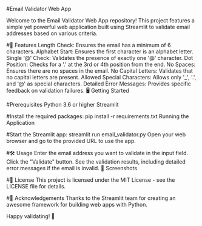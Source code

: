 #Email Validator Web App

Welcome to the Email Validator Web App repository! This project features a simple yet powerful web application built using Streamlit to validate email addresses based on various criteria.

#🚀 Features
Length Check: Ensures the email has a minimum of 6 characters.
Alphabet Start: Ensures the first character is an alphabet letter.
Single '@' Check: Validates the presence of exactly one '@' character.
Dot Position: Checks for a '.' at the 3rd or 4th position from the end.
No Spaces: Ensures there are no spaces in the email.
No Capital Letters: Validates that no capital letters are present.
Allowed Special Characters: Allows only '_', '.', and '@' as special characters.
Detailed Error Messages: Provides specific feedback on validation failures.
🖥️ Getting Started

#Prerequisites
Python 3.6 or higher
Streamlit

#Install the required packages:
pip install -r requirements.txt
Running the Application

#Start the Streamlit app:
streamlit run email_validator.py
Open your web browser and go to the provided URL to use the app.

#🛠️ Usage
Enter the email address you want to validate in the input field.
Click the "Validate" button.
See the validation results, including detailed error messages if the email is invalid.
🎨 Screenshots

#📄 License
This project is licensed under the MIT License - see the LICENSE file for details.

#🙌 Acknowledgements
Thanks to the Streamlit team for creating an awesome framework for building web apps with Python.

Happy validating! 🎉





